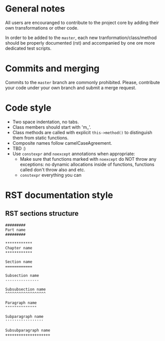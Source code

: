 # General notes

All users are encouranged to contribute to the project core by adding their own transformations or other code.

In order to be added to the `master`, each new tranformation/class/method should be properly documented (rst) and accompanied by one ore more dedicated test scripts.

# Commits and merging

Commits to the `master` branch are commonly prohibited. Please, contribute your code under your own branch and submit a merge request.

# Code style

* Two space indentation, no tabs.
* Class members should start with 'm_'.
* Class methods are called with explicit `this->method()` to distinguish them from static functions.
* Composite names follow camelCaseAgreement.
* TBD :)
* Use `constexpr` and `noexcept` annotations when appropriate:
  - Make sure that functions marked with `noexcept` do NOT throw any exceptions: 
    no dynamic allocations inside of functions, functions called don't throw also and etc.
  - `constexpr` everything you can

# RST documentation style

## RST sections structure

```rst
#########
Part name
#########

************
Chapter name
************

Section name
============

Subsection name
---------------

Subsubsection name
^^^^^^^^^^^^^^^^^^

Paragraph name
""""""""""""""

Subparagraph name
'''''''''''''''''

Subsubparagraph name
++++++++++++++++++++
```
